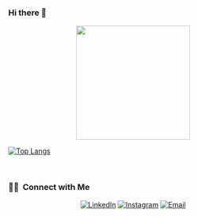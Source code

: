 ### Hi there 👋


<a href="https://github.com/Aelbakouri" align="center">
    <div align="center">
  <img height="230em" src="https://user-images.githubusercontent.com/95944107/184627966-5d5b338b-d749-4e32-84f7-8aa03ea5b7c1.png" />
  </div>
</a>

<!--[![Top Langs](https://github-readme-stats.vercel.app/api/top-langs/?username=ve-no&theme=ayu-mirage)](https://github.com/Ayg0/github-readme-stats)
-->
[![Top Langs](https://github-readme-stats.vercel.app/api/top-langs/?username=ve-no&theme=material-palenight)](https://github.com/anuraghazra/github-readme-stats)


<br/> 
<h3> 🤝🏻 &nbsp;Connect with  Me </h3>
<p align="center">
<a href="https://www.linkedin.com/in/allal-el-bakouri-ba3565205/"><img alt="LinkedIn" src="https://img.shields.io/badge/LinkedIn-ALLAL%20EL%20BAKOURI-blue?style=flat-square&logo=linkedin"></a>
<a href="https://www.instagram.com/elbakouri_"><img alt="Instagram" src="https://img.shields.io/badge/Instagram-elbakouri__-blue?style=flat-square&logo=instagram"></a>
<a href="mailto:allal.elbakourii@gmail.com"><img alt="Email" src="https://img.shields.io/badge/Email-allal.elbakourii@gmail.com-blue?style=flat-square&logo=gmail"></a>
</p>
